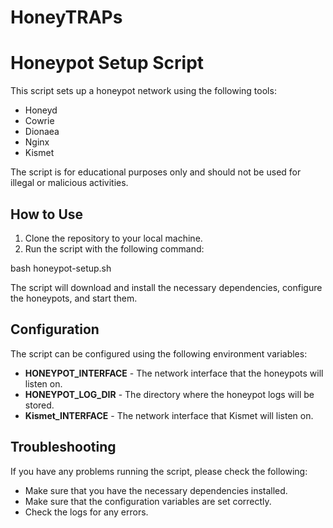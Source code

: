 # HoneyTRAPs
# Honeypot Setup Script

This script sets up a honeypot network using the following tools:

* Honeyd
* Cowrie
* Dionaea
* Nginx
* Kismet

The script is for educational purposes only and should not be used for illegal or malicious activities.

## How to Use

1. Clone the repository to your local machine.
2. Run the script with the following command:


bash honeypot-setup.sh


The script will download and install the necessary dependencies, configure the honeypots, and start them.

## Configuration

The script can be configured using the following environment variables:

* **HONEYPOT_INTERFACE** - The network interface that the honeypots will listen on.
* **HONEYPOT_LOG_DIR** - The directory where the honeypot logs will be stored.
* **Kismet_INTERFACE** - The network interface that Kismet will listen on.

## Troubleshooting

If you have any problems running the script, please check the following:

* Make sure that you have the necessary dependencies installed.
* Make sure that the configuration variables are set correctly.
* Check the logs for any errors.
